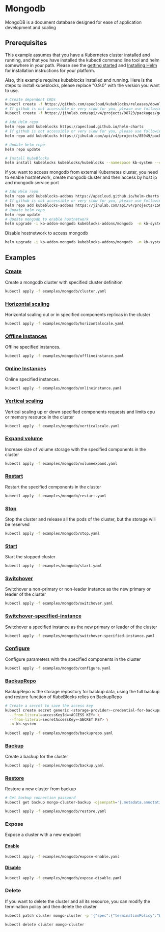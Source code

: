# Mongodb

MongoDB is a document database designed for ease of application development and scaling
## Prerequisites

This example assumes that you have a Kubernetes cluster installed and running, and that you have installed the kubectl command line tool and helm somewhere in your path. Please see the [getting started](https://kubernetes.io/docs/setup/)  and [Installing Helm](https://helm.sh/docs/intro/install/) for installation instructions for your platform.

Also, this example requires kubeblocks installed and running. Here is the steps to install kubeblocks, please replace "0.9.0" with the version you want to use.
```bash
# Create dependent CRDs
kubectl create -f https://github.com/apecloud/kubeblocks/releases/download/v0.9.0/kubeblocks_crds.yaml
# If github is not accessible or very slow for you, please use following command instead
kubectl create -f https://jihulab.com/api/v4/projects/98723/packages/generic/kubeblocks/v0.9.0/kubeblocks_crds.yaml

# Add Helm repo 
helm repo add kubeblocks https://apecloud.github.io/helm-charts
# If github is not accessible or very slow for you, please use following repo instead
helm repo add kubeblocks https://jihulab.com/api/v4/projects/85949/packages/helm/stable

# Update helm repo
helm repo update

# Install KubeBlocks
helm install kubeblocks kubeblocks/kubeblocks --namespace kb-system --create-namespace --version="0.9.0"
```
If you want to access mongodb from external Kubernetes cluster, you need to enable hostnetwork, create mongodb cluster and then access by host ip and mongodb service port
```bash
# Add Helm repo 
helm repo add kubeblocks-addons https://apecloud.github.io/helm-charts
# If github is not accessible or very slow for you, please use following repo instead
helm repo add kubeblocks-addons https://jihulab.com/api/v4/projects/150246/packages/helm/stable
# Update helm repo
helm repo update
# Update mongodb to enable hostnetwork
helm upgrade -i kb-addon-mongodb kubeblocks-addons/mongodb  -n kb-system --set useHostNetwork=true
```
Disable hostnetwork to access mongodb
```bash
helm upgrade -i kb-addon-mongodb kubeblocks-addons/mongodb  -n kb-system --set useHostNetwork=false
```

## Examples

### [Create](cluster.yaml) 
Create a mongodb cluster with specified cluster definition 
```bash
kubectl apply -f examples/mongodb/cluster.yaml
```

### [Horizontal scaling](horizontalscale.yaml)
Horizontal scaling out or in specified components replicas in the cluster
```bash
kubectl apply -f examples/mongodb/horizontalscale.yaml
```

### [Offline Instances](offlineinstance.yaml)
Offline specified instances.
```bash
kubectl apply -f examples/mongodb/offlineinstance.yaml
```

### [Online Instances](onlineinstance.yaml)
Online specified instances.
```bash
kubectl apply -f examples/mongodb/onlineinstance.yaml
```

### [Vertical scaling](verticalscale.yaml)
Vertical scaling up or down specified components requests and limits cpu or memory resource in the cluster
```bash
kubectl apply -f examples/mongodb/verticalscale.yaml
```

### [Expand volume](volumeexpand.yaml)
Increase size of volume storage with the specified components in the cluster
```bash
kubectl apply -f examples/mongodb/volumeexpand.yaml
```

### [Restart](restart.yaml)
Restart the specified components in the cluster
```bash
kubectl apply -f examples/mongodb/restart.yaml
```

### [Stop](stop.yaml)
Stop the cluster and release all the pods of the cluster, but the storage will be reserved
```bash
kubectl apply -f examples/mongodb/stop.yaml
```

### [Start](start.yaml)
Start the stopped cluster
```bash
kubectl apply -f examples/mongodb/start.yaml
```

### [Switchover](switchover.yaml)
Switchover a non-primary or non-leader instance as the new primary or leader of the cluster
```bash
kubectl apply -f examples/mongodb/switchover.yaml
```

### [Switchover-specified-instance](switchover-specified-instance.yaml)
Switchover a specified instance as the new primary or leader of the cluster
```bash
kubectl apply -f examples/mongodb/switchover-specified-instance.yaml
```

### [Configure](configure.yaml)
Configure parameters with the specified components in the cluster
```bash
kubectl apply -f examples/mongodb/configure.yaml
```

### [BackupRepo](backuprepo.yaml)
BackupRepo is the storage repository for backup data, using the full backup and restore function of KubeBlocks relies on BackupRepo
```bash
# Create a secret to save the access key
kubectl create secret generic <storage-provider>-credential-for-backuprepo\
  --from-literal=accessKeyId=<ACCESS KEY> \
  --from-literal=secretAccessKey=<SECRET KEY> \
  -n kb-system 
  
kubectl apply -f examples/mongodb/backuprepo.yaml
```

### [Backup](backup.yaml)
Create a backup for the cluster
```bash
kubectl apply -f examples/mongodb/backup.yaml
```

### [Restore](restore.yaml)
Restore a new cluster from backup
```bash
# Get backup connection password
kubectl get backup mongo-cluster-backup -ojsonpath='{.metadata.annotations.dataprotection\.kubeblocks\.io\/connection-password}' -n default

kubectl apply -f examples/mongodb/restore.yaml
```

### Expose
Expose a cluster with a new endpoint
#### [Enable](expose-enable.yaml)
```bash
kubectl apply -f examples/mongodb/expose-enable.yaml
```
#### [Disable](expose-disable.yaml)
```bash
kubectl apply -f examples/mongodb/expose-disable.yaml
```

### Delete
If you want to delete the cluster and all its resource, you can modify the termination policy and then delete the cluster
```bash
kubectl patch cluster mongo-cluster -p '{"spec":{"terminationPolicy":"WipeOut"}}' --type="merge"

kubectl delete cluster mongo-cluster
```
